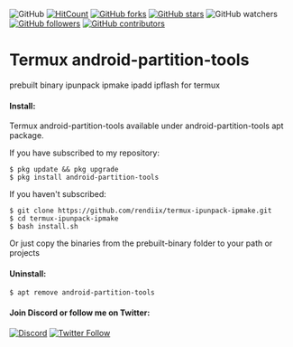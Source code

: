 ![GitHub](https://img.shields.io/github/license/rendiix/termux-ipunpack-ipmake.svg)
[![HitCount](http://hits.dwyl.io/rendiix/termux-ipunpack-ipmake.svg)](http://github.com/rendiix/termux-ipunpack-ipmake)
[![GitHub forks](https://img.shields.io/github/forks/rendiix/termux-ipunpack-ipmake.svg?style=social&label=Fork&maxAge=2592000)](https://github.com/rendiix/termux-ipunpack-ipmake/network/)
[![GitHub stars](https://img.shields.io/github/stars/rendiix/termux-ipunpack-ipmake.svg?style=social&label=Star&maxAge=2592000)](https://github.com/rendiix/termux-ipunpack-ipmake/stargazers/)
![GitHub watchers](https://img.shields.io/github/watchers/rendiix/termux-ipunpack-ipmake.svg?style=social)
[![GitHub followers](https://img.shields.io/github/followers/rendiix.svg?style=social&label=Follow&maxAge=2592000)](https://github.com/rendiix?tab=followers)
[![GitHub contributors](https://img.shields.io/github/contributors/rendiix/termux-ipunpack-ipmake.svg)](https://github.com/rendiix/termux-ipunpack-ipmake/graphs/contributors/)

# Termux android-partition-tools
prebuilt binary ipunpack ipmake ipadd ipflash for termux

#### Install:

Termux android-partition-tools available under android-partition-tools apt package.

If you have subscribed to my repository:

```console
$ pkg update && pkg upgrade
$ pkg install android-partition-tools
```
If you haven't subscribed:

``` console
$ git clone https://github.com/rendiix/termux-ipunpack-ipmake.git
$ cd termux-ipunpack-ipmake
$ bash install.sh
```
Or just copy the binaries from the prebuilt-binary folder to your path or projects

#### Uninstall:

```console
$ apt remove android-partition-tools
```

#### Join Discord or follow me on Twitter:

[![Discord](https://img.shields.io/discord/404576842419273729.svg?label=join%20discord&logo=discord)](https://discord.gg/5PmKhrc)
[![Twitter Follow](https://img.shields.io/twitter/follow/rendiix.svg?color=green&label=follow&logo=twitter&style=social)](https://twitter.com/rendiix)
